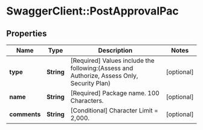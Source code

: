# SwaggerClient::PostApprovalPac

## Properties
Name | Type | Description | Notes
------------ | ------------- | ------------- | -------------
**type** | **String** | [Required] Values include the following:(Assess and Authorize, Assess Only, Security Plan) | [optional] 
**name** | **String** | [Required] Package name. 100 Characters. | [optional] 
**comments** | **String** | [Conditional] Character Limit &#x3D; 2,000. | [optional] 

